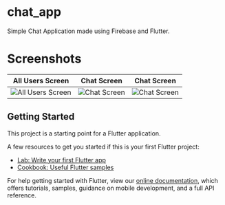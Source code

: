 # chat_app

Simple Chat Application made using Firebase and Flutter.

# Screenshots
| All Users Screen                                                                                                          | Chat Screen                                                                                                          | Chat Screen                                                                                                          |
|---------------------------------------------------------------------------------------------------------------------------|----------------------------------------------------------------------------------------------------------------------|----------------------------------------------------------------------------------------------------------------------|
| ![All Users Screen](https://user-images.githubusercontent.com/35039342/51431789-1ebc5380-1c54-11e9-9825-498049d75867.png) | ![Chat Screen](https://user-images.githubusercontent.com/35039342/51431794-2bd94280-1c54-11e9-8090-58b3872c8b68.png) | ![Chat Screen](https://user-images.githubusercontent.com/35039342/51431791-254acb00-1c54-11e9-934e-de36f085b100.png) |
## Getting Started

This project is a starting point for a Flutter application.

A few resources to get you started if this is your first Flutter project:

- [Lab: Write your first Flutter app](https://flutter.io/docs/get-started/codelab)
- [Cookbook: Useful Flutter samples](https://flutter.io/docs/cookbook)

For help getting started with Flutter, view our 
[online documentation](https://flutter.io/docs), which offers tutorials, 
samples, guidance on mobile development, and a full API reference.
